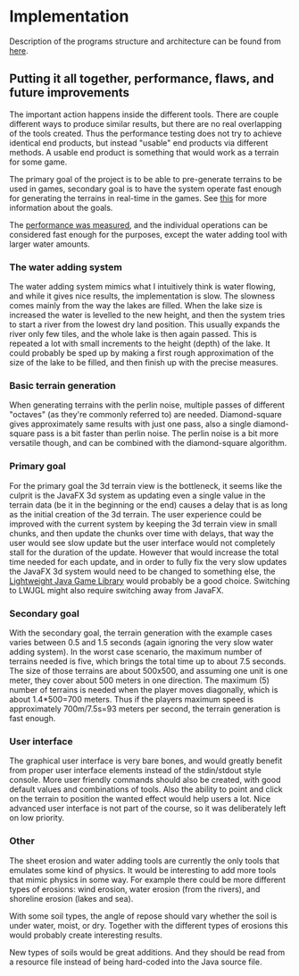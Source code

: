 # Implementation

Description of the programs structure and architecture can be found from [here](architecture.md).

## Putting it all together, performance, flaws, and future improvements
The important action happens inside the different tools. There are couple different ways to produce similar results, but there are no real overlapping of the tools created. Thus the performance testing does not try to achieve identical end products, but instead "usable" end products via different methods. A usable end product is something that would work as a terrain for some game.

The primary goal of the project is to be able to pre-generate terrains to be used in games, secondary goal is to have the system operate fast enough for generating the terrains in real-time in the games. See [this](goals.md) for more information about the goals.

The [performance was measured](performance.md), and the individual operations can be considered fast enough for the purposes, except the water adding tool with larger water amounts.

### The water adding system
The water adding system mimics what I intuitively think is water flowing, and while it gives nice results, the implementation is slow. The slowness comes mainly from the way the lakes are filled. When the lake size is increased the water is levelled to the new height, and then the system tries to start a river from the lowest dry land position. This usually expands the river only few tiles, and the whole lake is then again passed. This is repeated a lot with small increments to the height (depth) of the lake. It could probably be sped up by making a first rough approximation of the size of the lake to be filled, and then finish up with the precise measures.

### Basic terrain generation
When generating terrains with the perlin noise, multiple passes of different "octaves" (as they're commonly referred to) are needed. Diamond-square gives approximately same results with just one pass, also a single diamond-square pass is a bit faster than perlin noise. The perlin noise is a bit more versatile though, and can be combined with the diamond-square algorithm.

### Primary goal
For the primary goal the 3d terrain view is the bottleneck, it seems like the culprit is the JavaFX 3d system as updating even a single value in the terrain data (be it in the beginning or the end) causes a delay that is as long as the initial creation of the 3d terrain. The user experience could be improved with the current system by keeping the 3d terrain view in small chunks, and then update the chunks over time with delays, that way the user would see slow update but the user interface would not completely stall for the duration of the update. However that would increase the total time needed for each update, and in order to fully fix the very slow updates the JavaFX 3d system would need to be changed to something else, the [Lightweight Java Game Library](https://www.lwjgl.org/) would probably be a good choice. Switching to LWJGL might also require switching away from JavaFX.

### Secondary goal
With the secondary goal, the terrain generation with the example cases varies between 0.5 and 1.5 seconds (again ignoring the very slow water adding system). In the worst case scenario, the maximum number of terrains needed is five, which brings the total time up to about 7.5 seconds. The size of those terrains are about 500x500, and assuming one unit is one meter, they cover about 500 meters in one direction. The maximum (5) number of terrains is needed when the player moves diagonally, which is about 1.4*500=700 meters. Thus if the players maximum speed is approximately 700m/7.5s=93 meters per second, the terrain generation is fast enough.

### User interface
The graphical user interface is very bare bones, and would greatly benefit from proper user interface elements instead of the stdin/stdout style console. More user friendly commands should also be created, with good default values and combinations of tools. Also the ability to point and click on the terrain to position the wanted effect would help users a lot. Nice advanced user interface is not part of the course, so it was deliberately left on low priority.

### Other
The sheet erosion and water adding tools are currently the only tools that emulates some kind of physics. It would be interesting to add more tools that mimic physics in some way. For example there could be more different types of erosions: wind erosion, water erosion (from the rivers), and shoreline erosion (lakes and sea).

With some soil types, the angle of repose should vary whether the soil is under water, moist, or dry. Together with the different types of erosions this would probably create interesting results.

New types of soils would be great additions. And they should be read from a resource file instead of being hard-coded into the Java source file.
